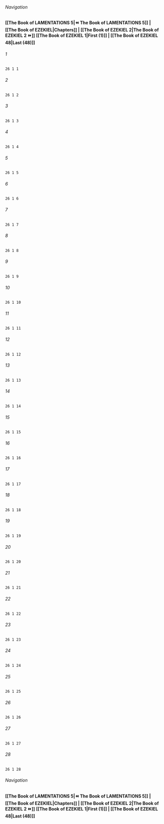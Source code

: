 
###### Navigation
**[[The Book of LAMENTATIONS 5|⏪ The Book of LAMENTATIONS 5]] | [[The Book of EZEKIEL|Chapters]] | [[The Book of EZEKIEL 2|The Book of EZEKIEL 2 ⏩]]**
**[[The Book of EZEKIEL 1|First (1)]] | [[The Book of EZEKIEL 48|Last (48)]]**

###### 1
``` verse
26 1 1 
```
###### 2
``` verse
26 1 2 
```
###### 3
``` verse
26 1 3 
```
###### 4
``` verse
26 1 4 
```
###### 5
``` verse
26 1 5 
```
###### 6
``` verse
26 1 6 
```
###### 7
``` verse
26 1 7 
```
###### 8
``` verse
26 1 8 
```
###### 9
``` verse
26 1 9 
```
###### 10
``` verse
26 1 10 
```
###### 11
``` verse
26 1 11 
```
###### 12
``` verse
26 1 12 
```
###### 13
``` verse
26 1 13 
```
###### 14
``` verse
26 1 14 
```
###### 15
``` verse
26 1 15 
```
###### 16
``` verse
26 1 16 
```
###### 17
``` verse
26 1 17 
```
###### 18
``` verse
26 1 18 
```
###### 19
``` verse
26 1 19 
```
###### 20
``` verse
26 1 20 
```
###### 21
``` verse
26 1 21 
```
###### 22
``` verse
26 1 22 
```
###### 23
``` verse
26 1 23 
```
###### 24
``` verse
26 1 24 
```
###### 25
``` verse
26 1 25 
```
###### 26
``` verse
26 1 26 
```
###### 27
``` verse
26 1 27 
```
###### 28
``` verse
26 1 28 
```

###### Navigation
**[[The Book of LAMENTATIONS 5|⏪ The Book of LAMENTATIONS 5]] | [[The Book of EZEKIEL|Chapters]] | [[The Book of EZEKIEL 2|The Book of EZEKIEL 2 ⏩]]**
**[[The Book of EZEKIEL 1|First (1)]] | [[The Book of EZEKIEL 48|Last (48)]]**

